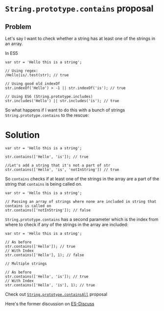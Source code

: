 # `String.prototype.contains` proposal

## Problem

Let's say I want to check whether a string has at least one of the strings in an array.

In ES5
```JS
var str = 'Hello this is a string';

// Using regex:
/Hello|is/.test(str); // true

// Using good old indexOf
str.indexOf('Hello') > -1 || str.indexOf('is'); // true

// Using ES6 (String.prototype.includes)
str.includes('Hello') || str.includes('is'); // true
```

So what happens if I want to do this with a bunch of strings `String.prototype.contains` to the rescue:

# Solution
```JS
var str = 'Hello this is a string';

str.contains(['Hello', 'is']); // true

//Let's add a string that it's not a part of str
str.contains(['Hello', 'is', 'notInString']) // true
```
So `contains` checks if at least one of the strings in the array are a part of the string that `contains` is being called on.

```JS
var str = 'Hello this is a string';

// Passing an array of strings where none are included in string that contains is called on
str.contains(['notInString']); // false
```

`String.prototype.contains` has a second parameter which is the index from where to check if any of the strings in the array are included:

```JS
var str = 'Hello this is a string';

// As before
str.contains(['Hello']); // true
// With Index
str.contains(['Hello'], 1); // false

// Multiple strings

// As before
str.contains(['Hello', 'is']); // true
// With Index
str.contains(['Hello', 'is'], 1); // true
```

Check out [`String.prototype.containsAll`](https://github.com/eorroe/String.prototype.containsAll) proposal

Here's the former discussion on [ES-Discuss](https://esdiscuss.org/topic/accepting-an-array-as-the-first-parameter-to-string-prototype-includes)

